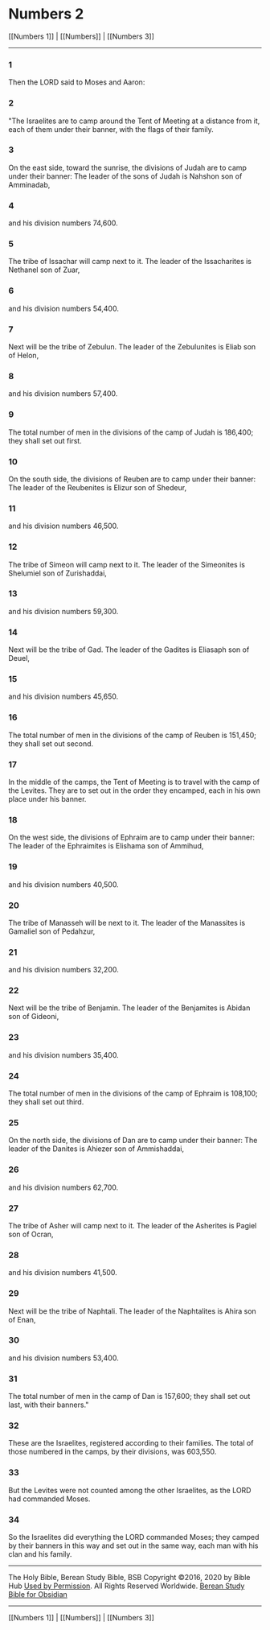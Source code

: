 # Numbers 2

[[Numbers 1]] | [[Numbers]] | [[Numbers 3]]

---

### 1
Then the LORD said to Moses and Aaron:

### 2
"The Israelites are to camp around the Tent of Meeting at a distance from it, each of them under their banner, with the flags of their family.

### 3
On the east side, toward the sunrise, the divisions of Judah are to camp under their banner: The leader of the sons of Judah is Nahshon son of Amminadab,

### 4
and his division numbers 74,600.

### 5
The tribe of Issachar will camp next to it. The leader of the Issacharites is Nethanel son of Zuar,

### 6
and his division numbers 54,400.

### 7
Next will be the tribe of Zebulun. The leader of the Zebulunites is Eliab son of Helon,

### 8
and his division numbers 57,400.

### 9
The total number of men in the divisions of the camp of Judah is 186,400; they shall set out first.

### 10
On the south side, the divisions of Reuben are to camp under their banner: The leader of the Reubenites is Elizur son of Shedeur,

### 11
and his division numbers 46,500.

### 12
The tribe of Simeon will camp next to it. The leader of the Simeonites is Shelumiel son of Zurishaddai,

### 13
and his division numbers 59,300.

### 14
Next will be the tribe of Gad. The leader of the Gadites is Eliasaph son of Deuel,

### 15
and his division numbers 45,650.

### 16
The total number of men in the divisions of the camp of Reuben is 151,450; they shall set out second.

### 17
In the middle of the camps, the Tent of Meeting is to travel with the camp of the Levites. They are to set out in the order they encamped, each in his own place under his banner.

### 18
On the west side, the divisions of Ephraim are to camp under their banner: The leader of the Ephraimites is Elishama son of Ammihud,

### 19
and his division numbers 40,500.

### 20
The tribe of Manasseh will be next to it. The leader of the Manassites is Gamaliel son of Pedahzur,

### 21
and his division numbers 32,200.

### 22
Next will be the tribe of Benjamin. The leader of the Benjamites is Abidan son of Gideoni,

### 23
and his division numbers 35,400.

### 24
The total number of men in the divisions of the camp of Ephraim is 108,100; they shall set out third.

### 25
On the north side, the divisions of Dan are to camp under their banner: The leader of the Danites is Ahiezer son of Ammishaddai,

### 26
and his division numbers 62,700.

### 27
The tribe of Asher will camp next to it. The leader of the Asherites is Pagiel son of Ocran,

### 28
and his division numbers 41,500.

### 29
Next will be the tribe of Naphtali. The leader of the Naphtalites is Ahira son of Enan,

### 30
and his division numbers 53,400.

### 31
The total number of men in the camp of Dan is 157,600; they shall set out last, with their banners."

### 32
These are the Israelites, registered according to their families. The total of those numbered in the camps, by their divisions, was 603,550.

### 33
But the Levites were not counted among the other Israelites, as the LORD had commanded Moses.

### 34
So the Israelites did everything the LORD commanded Moses; they camped by their banners in this way and set out in the same way, each man with his clan and his family.

---

The Holy Bible, Berean Study Bible, BSB
Copyright ©2016, 2020 by Bible Hub
[Used by Permission](https://berean.bible/terms.htm). All Rights Reserved Worldwide.
[Berean Study Bible for Obsidian](https://github.com/gapmiss/berean-study-bible-for-obsidian)

---

[[Numbers 1]] | [[Numbers]] | [[Numbers 3]]

